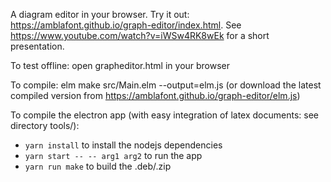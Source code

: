 A diagram editor in your browser. Try it out: https://amblafont.github.io/graph-editor/index.html.
See https://www.youtube.com/watch?v=iWSw4RK8wEk for a short presentation. 

To test offline: open grapheditor.html in your browser

To compile: elm make src/Main.elm --output=elm.js
(or download the latest compiled version from https://amblafont.github.io/graph-editor/elm.js)

To compile the electron app (with easy integration of latex documents: see directory tools/):

- `yarn install` to install the nodejs dependencies
- `yarn start -- -- arg1 arg2` to run the app
- `yarn run make` to build the .deb/.zip



